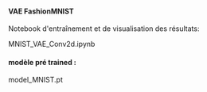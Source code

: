 #### VAE FashionMNIST
Notebook d'entraînement et de visualisation des résultats:

MNIST_VAE_Conv2d.ipynb

#### modèle pré trained :
model_MNIST.pt
